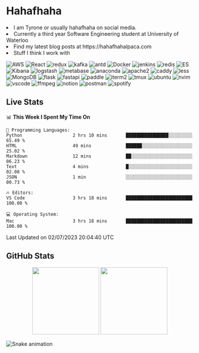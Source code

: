 # Hahafhaha
<li>I am Tyrone or usually hahafhaha on social media.</li>
<li>Currently a third year Software Engineering student at University of Waterloo</li>
<li>Find my latest blog posts at https://hahafhahalpaca.com </li>
<li>
 Stuff I think I work with
 <p>
  <img alt="AWS" src="https://img.shields.io/badge/-AWS-FF5733?style=flat-square&logo=amazonaws&logoColor=white" />
  <img alt="React" src="https://img.shields.io/badge/-React-45b8d8?style=flat-square&logo=react&logoColor=white" />
  <img alt="redux" src="https://img.shields.io/badge/-Redux-764ABC?style=flat-square&logo=redux&logoColor=white" />
  <img alt="kafka" src="https://img.shields.io/badge/-Kafka-231F20?style=flat-square&logo=apachekafka&logoColor=white"/>
  <img alt="antd" src="https://img.shields.io/badge/-AntDesgin-0170FE?style=flat-square&logo=antdesign&logoColor=white"/>
  <img alt="Docker" src="https://img.shields.io/badge/-Docker-46a2f1?style=flat-square&logo=docker&logoColor=white" />
  <img alt="jenkins" src="https://img.shields.io/badge/-Jenkins-D24939?style=flat-square&logo=jenkins&logoColor=white"/>
  <img alt="redis" src="https://img.shields.io/badge/-Redis-DC382D?style=flat-square&logo=redis&logoColor=white"/>
  <img alt="ES" src="https://img.shields.io/badge/-Elasticsearch-005571?style=flat-square&logo=elasticsearch&logoColor=white"/>
  <img alt="Kibana" src="https://img.shields.io/badge/-Kibana-005571?style=flat-square&logo=kibana&logoColor=white"/>
  <img alt="logstash" src="https://img.shields.io/badge/-Logstash-005571?style=flat-square&logo=logstash&logoColor=white"/>
  <img alt="metabase" src="https://img.shields.io/badge/-Metabase-509EE3?style=flat-square&logo=metabase&logoColor=white"/>
  <img alt="anaconda" src="https://img.shields.io/badge/-Anaconda-229C18?style=flat-square&logo=anaconda&logoColor=white"/>
  <img alt="apache2" src="https://img.shields.io/badge/-Apache2-D22128?style=flat-square&logo=apache&logoColor=white"/>
  <img alt="caddy" src="https://img.shields.io/badge/-Caddy-004833?style=flat-square&logo=caddy&logoColor=white"/>
  <img alt="less" src="https://img.shields.io/badge/-less-CC6699?style=flat-square&logo=less&logoColor=white"/>
  <img alt="MongoDB" src="https://img.shields.io/badge/-MongoDB-13aa52?style=flat-square&logo=mongodb&logoColor=white" />
  <img alt="flask" src="https://img.shields.io/badge/-Flask-811127?style=flat-square&logo=flask&logoColor=white"/>
  <img alt="fastapi" src="https://img.shields.io/badge/-FastAPI-009688?style=flat-square&logo=fastapi&logoColor=white"/>
  <img alt="paddle" src="https://img.shields.io/badge/-PaddlePaddle-0062B0?style=flat-square&logo=paddlepaddle&logoColor=white"/>
  <img alt="iterm2" src="https://img.shields.io/badge/-iTerm2-000000?style=flat-square&logo=iterm2&logoColor=white"/>
  <img alt="tmux" src="https://img.shields.io/badge/-Tmux-1BB91F?style=flat-square&logo=tmux&logoColor=white"/>
  <img alt="ubuntu" src="https://img.shields.io/badge/-Ubuntu-E95420?style=flat-square&logo=ubuntu&logoColor=white"/>
  <img alt="nvim" src="https://img.shields.io/badge/-Neovim-57A143?style=flat-square&logo=neovim&logoColor=white"/>
  <img alt="vscode" src="https://img.shields.io/badge/-VSCode-E95420?style=flat-square&logo=visualstudiocode&logoColor=white"/>
  <img alt="ffmpeg" src="https://img.shields.io/badge/-FFMPEG-4E1181?style=flat-square&logo=ffmpeg&logoColor=white"/>
  <img alt="notion" src="https://img.shields.io/badge/-Notion-000000?style=flat-square&logo=notion&logoColor=white"/>
  <img alt="postman" src="https://img.shields.io/badge/-Postman-FF6C37?style=flat-square&logo=postman&logoColor=white"/>
  <img alt="spotify" src="https://img.shields.io/badge/-Spotify-1DB954?style=flat-square&logo=spotify&logoColor=white"/>
 </p>
</li>

## Live Stats
<!--START_SECTION:waka-->
📊 **This Week I Spent My Time On** 

```text
💬 Programming Languages: 
Python                   2 hrs 10 mins       ████████████████░░░░░░░░░   65.49 % 
HTML                     49 mins             ██████░░░░░░░░░░░░░░░░░░░   25.02 % 
Markdown                 12 mins             ██░░░░░░░░░░░░░░░░░░░░░░░   06.23 % 
Text                     4 mins              █░░░░░░░░░░░░░░░░░░░░░░░░   02.08 % 
JSON                     1 min               ░░░░░░░░░░░░░░░░░░░░░░░░░   00.73 % 

🔥 Editors: 
VS Code                  3 hrs 18 mins       █████████████████████████   100.00 % 

💻 Operating System: 
Mac                      3 hrs 18 mins       █████████████████████████   100.00 % 
```


 Last Updated on 02/07/2023 20:04:40 UTC
<!--END_SECTION:waka-->

## GitHub Stats
<p align="center">  
    <img height="180em" src="https://github-readme-stats-gilt-psi.vercel.app/api?username=TyroneHe-0926&hide_border=true&show_icons=true&include_all_commits=true&theme=vue&locale=en" />
    <img height="180em" src="https://github-readme-stats-gilt-psi.vercel.app/api/top-langs/?username=TyroneHe-0926&hide=css,scss,html&langs_count=8&hide_border=true&layout=compact&theme=vue&locale=en" />
</p>

![Snake animation](https://github.com/TyroneHe-0926/TyroneHe-0926/blob/output/github-contribution-grid-snake.gif)

